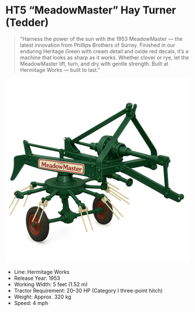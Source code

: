 # HT5 “MeadowMaster” Hay Turner (Tedder)

> "Harness the power of the sun with the 1953 MeadowMaster — the latest innovation from Phillips Brothers of Surrey. Finished in our enduring Heritage Green with cream detail and oxide red decals, it’s a machine that looks as sharp as it works. Whether clover or rye, let the MeadowMaster lift, turn, and dry with gentle strength. Built at Hermitage Works — built to last."

![HT5 MeadowMaster](HT5-MeadowMaster-HayTurner.png)

- Line: Hermitage Works
- Release Year: 1953
- Working Width: 5 feet (1.52 m)
- Tractor Requirement: 20–30 HP (Category I three-point hitch)
- Weight: Approx. 320 kg
- Speed: 4 mph
